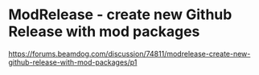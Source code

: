 # ModRelease - create new Github Release with mod packages

<https://forums.beamdog.com/discussion/74811/modrelease-create-new-github-release-with-mod-packages/p1>
